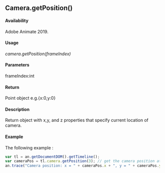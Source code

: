 ## Camera.getPosition()

#### Availability

Adobe Animate 2019.

#### Usage

*camera.getPosition(frameIndex)*

#### Parameters

frameIndex:int

#### Return

Point object
e.g.{x:0,y:0}

#### Description

Return object with x,y, and z properties that specify current location of camera. 

#### Example

The following example :

```javascript
var tl = an.getDocumentDOM().getTimeline();
var cameraPos = tl.camera.getPosition(3); // get the camera position at 4th frame in timeline
an.trace("Camera position: x = " + cameraPos.x + ", y = " + cameraPos.y);

```



